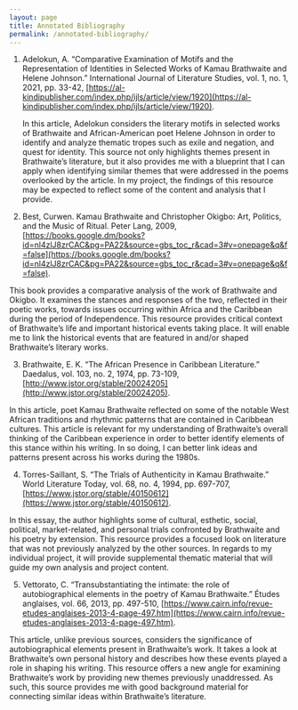 ```yaml
---
layout: page
title: Annotated Bibliography
permalink: /annotated-bibliography/
---
```

<style>
div{
  text-align: justify;
  text-justify: inter-word;
}
</style>

1. Adelokun, A. “Comparative Examination of Motifs and the Representation of Identities in Selected Works of Kamau Brathwaite and Helene Johnson.” International Journal of Literature Studies, vol. 1, no. 1, 2021, pp. 33-42, [https://al-kindipublisher.com/index.php/ijls/article/view/1920](https://al-kindipublisher.com/index.php/ijls/article/view/1920).

    In this article, Adelokun considers the literary motifs in selected works of Brathwaite and African-American poet Helene Johnson in order to identify and analyze thematic tropes such as exile and negation, and quest for identity. This source not only highlights themes present in Brathwaite’s literature, but it also provides me with a blueprint that I can apply when identifying similar themes that were addressed in the poems overlooked by the article. In my project, the findings of this resource may be expected to reflect some of the content and analysis that I provide.

2. Best, Curwen. Kamau Brathwaite and Christopher Okigbo: Art, Politics, and the Music of Ritual. Peter Lang, 2009, [https://books.google.dm/books?id=nl4zlJ8zrCAC&pg=PA22&source=gbs_toc_r&cad=3#v=onepage&q&f=false](https://books.google.dm/books?id=nl4zlJ8zrCAC&pg=PA22&source=gbs_toc_r&cad=3#v=onepage&q&f=false).

  This book provides a comparative analysis of the work of Brathwaite and Okigbo. It examines the stances and responses of the two, reflected in their poetic works, towards issues occurring within Africa and the Caribbean during the period of Independence. This resource provides critical context of Brathwaite’s life and important historical events taking place. It will enable me to link the historical events that are featured in and/or shaped Brathwaite’s literary works.

3. Brathwaite, E. K. “The African Presence in Caribbean Literature.” Daedalus, vol. 103, no. 2, 1974, pp. 73-109, [http://www.jstor.org/stable/20024205](http://www.jstor.org/stable/20024205).

  In this article, poet Kamau Brathwaite reflected on some of the notable West African traditions and rhythmic patterns that are contained in Caribbean cultures. This article is relevant for my understanding of Brathwaite’s overall thinking of the Caribbean experience in order to better identify elements of this stance within his writing. In so doing, I can better link ideas and patterns present across his works during the 1980s.

4. Torres-Saillant, S. “The Trials of Authenticity in Kamau Brathwaite.” World Literature Today, vol. 68, no. 4, 1994, pp. 697-707, [https://www.jstor.org/stable/40150612](https://www.jstor.org/stable/40150612).

  In this essay, the author highlights some of cultural, esthetic, social, political, market-related, and personal trials confronted by Brathwaite and his poetry by extension. This resource provides a focused look on literature that was not previously analyzed by the other sources. In regards to my individual project, it will provide supplemental thematic material that will guide my own analysis and project content.

5. Vettorato, C. “Transubstantiating the intimate: the role of autobiographical elements in the poetry of Kamau Brathwaite.” Études anglaises, vol. 66, 2013, pp. 497-510, [https://www.cairn.info/revue-etudes-anglaises-2013-4-page-497.htm](https://www.cairn.info/revue-etudes-anglaises-2013-4-page-497.htm).

  This article, unlike previous sources, considers the significance of autobiographical elements present in Brathwaite’s work. It takes a look at Brathwaite’s own personal history and describes how these events played a role in shaping his writing. This resource offers a new angle for examining Brathwaite’s work by providing new themes previously unaddressed. As such, this source provides me with good background material for connecting similar ideas within Brathwaite’s literature.
